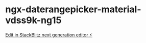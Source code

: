 # ngx-daterangepicker-material-vdss9k-ng15

[Edit in StackBlitz next generation editor ⚡️](https://stackblitz.com/~/github.com/Satyendra07/ngx-daterangepicker-material-vdss9k-ng15)